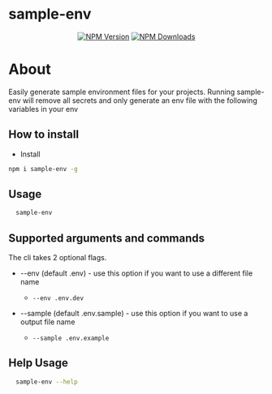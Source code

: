 # sample-env

<p align="center">
<a href="https://www.npmjs.com/package/sample-env"><img src="https://img.shields.io/npm/v/sample-env" alt="NPM Version" /></a>
<a href="https://www.npmjs.com/package/sample-env"><img src="https://img.shields.io/npm/dm/sample-env" alt="NPM Downloads" /></a>
  
# About
Easily generate sample environment files for your projects.
Running sample-env will remove all secrets and only generate an env file with the following variables in your env

## How to install

- Install

```sh
npm i sample-env -g
```

## Usage
  
  ```sh
    sample-env
  ```

## Supported arguments and commands
The cli takes 2 optional flags.
* --env (default .env) - use this option if you want to use a different file name
  * `--env .env.dev`

* --sample (default .env.sample) - use this option if you want to use a output file name
  * `--sample .env.example`

## Help Usage
  
  ```sh
    sample-env --help
  ```
